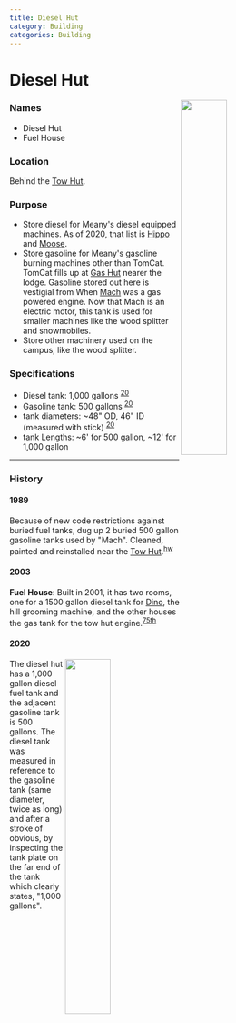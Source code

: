 ```yaml
---
title: Diesel Hut
category: Building
categories: Building
---
```

# Diesel Hut
<img src="/img/2020-Diesel-Hut.jpeg" style="width: 40%" align="right">

### Names
* Diesel Hut
* Fuel House

### Location
Behind the [Tow Hut](/Building/Tow-Hut).

### Purpose
- Store diesel for Meany's diesel equipped machines. As of 2020, that list is [Hippo](/Machine/Hippo) and [Moose](/Machine/Moose).
- Store gasoline for Meany's gasoline burning machines other than TomCat. TomCat fills up at [Gas Hut](/Building/Gas-Hut) nearer the lodge. Gasoline stored out here is vestigial from When [Mach](Mach) was a gas powered engine. Now that Mach is an electric motor, this tank is used for smaller machines like the wood splitter and snowmobiles.
- Store other machinery used on the campus, like the wood splitter.

### Specifications
- Diesel tank: 1,000 gallons <sup>[20][20]</sup>
- Gasoline tank: 500 gallons <sup>[20][20]</sup>
- tank diameters: ~48" OD, 46" ID (measured with stick) <sup>[20][20]</sup>
- tank Lengths: ~6' for 500 gallon, ~12' for 1,000 gallon

---
### History

#### 1989

Because of new code restrictions against buried fuel tanks, dug up 2 buried 500 gallon gasoline tanks used by "Mach". Cleaned, painted and reinstalled near the [Tow Hut](/Building/Tow-Hut).<sup>[hw][]</sup>

#### 2003

**Fuel House**: Built in 2001, it has two rooms, one for a 1500 gallon diesel tank for [Dino](/Machine/Dino), the hill grooming machine, and the other houses the gas tank for the tow hut engine.<sup>[75th][]</sup>

#### 2020
<img src="/img/2020-diesel-tank.jpeg" style="width: 40%" align="right">

The diesel hut has a 1,000 gallon diesel fuel tank and the adjacent gasoline tank is 500 gallons. The diesel tank was measured in reference to the gasoline tank (same diameter, twice as long) and after a stroke of obvious, by inspecting the tank plate on the far end of the tank which clearly states, "1,000 gallons".

[20]: #2020
[75th]: /Event/Anniversary#75th
[hw]: /History/Walt
